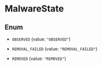

# MalwareState

## Enum


* `OBSERVED` (value: `"OBSERVED"`)

* `REMOVAL_FAILED` (value: `"REMOVAL_FAILED"`)

* `REMOVED` (value: `"REMOVED"`)



